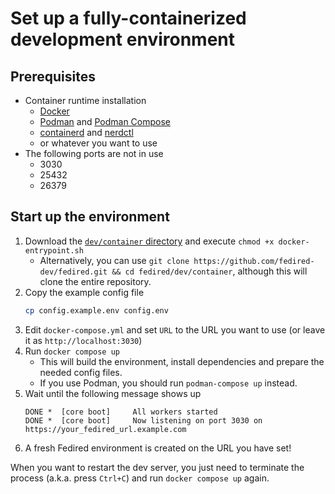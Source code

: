 # Set up a fully-containerized development environment

## Prerequisites

- Container runtime installation
  - [Docker](https://docs.docker.com/get-docker/)
  - [Podman](https://podman.io/docs/installation) and [Podman Compose](https://github.com/containers/podman-compose)
  - [containerd](https://github.com/containerd/containerd) and [nerdctl](https://github.com/containerd/nerdctl)
  - or whatever you want to use
- The following ports are not in use
    - 3030
    - 25432
    - 26379

## Start up the environment

1. Download the [`dev/container` directory](./dev/container) and execute `chmod +x docker-entrypoint.sh`
    - Alternatively, you can use `git clone https://github.com/fedired-dev/fedired.git && cd fedired/dev/container`, although this will clone the entire repository.
1. Copy the example config file
    ```sh
    cp config.example.env config.env
    ```
1. Edit `docker-compose.yml` and set `URL` to the URL you want to use (or leave it as `http://localhost:3030`)
1. Run `docker compose up`
    - This will build the environment, install dependencies and prepare the needed config files.
    - If you use Podman, you should run `podman-compose up` instead.
1. Wait until the following message shows up
    ```log
    DONE *  [core boot]     All workers started
    DONE *  [core boot]     Now listening on port 3030 on https://your_fedired_url.example.com
    ```
1. A fresh Fedired environment is created on the URL you have set!

When you want to restart the dev server, you just need to terminate the process (a.k.a. press `Ctrl+C`) and run `docker compose up` again.
